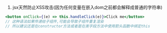 1. jsx天然防止XSS攻击(因为任何变量在嵌入dom之前都会解释成普通的字符串)
```jsx
<button onClick={(e) => this.handleClick(e)}>Click me</button>
// 这种语法如果传递给子组件,可能会导致子组件重复渲染
// 所以建议还是在constructor方法或者是在类字段方法中使用箭头函数中绑定this
```
